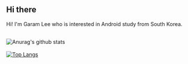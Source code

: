 ## Hi there

Hi! I'm Garam Lee who is interested in Android study from South Korea.
<br></br>

![Anurag's github stats](https://github-readme-stats.vercel.app/api?username=LeeGaramm&hide=contribs,stars&show_icons=true)
<br></br>
[![Top Langs](https://github-readme-stats.vercel.app/api/top-langs/?username=LeeGaramm)](https://github.com/anuraghazra/github-readme-stats)


